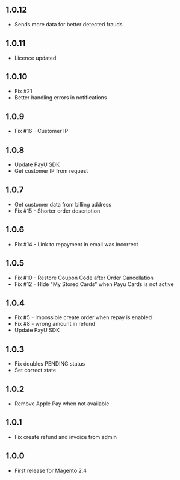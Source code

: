 ## 1.0.12
* Sends more data for better detected frauds

## 1.0.11
* Licence updated

## 1.0.10
* Fix #21
* Better handling errors in notifications

## 1.0.9
* Fix #16 - Customer IP

## 1.0.8
* Update PayU SDK
* Get customer IP from request

## 1.0.7
* Get customer data from billing address
* Fix #15 - Shorter order description

## 1.0.6
* Fix #14 - Link to repayment in email was incorrect

## 1.0.5
* Fix #10 - Restore Coupon Code after Order Cancellation
* Fix #12 - Hide "My Stored Cards" when Payu Cards is not active

## 1.0.4
 * Fix #5 - Impossible create order when repay is enabled
 * Fix #8 - wrong amount in refund
 * Update PayU SDK

## 1.0.3
 * Fix doubles PENDING status
 * Set correct state

## 1.0.2
 * Remove Apple Pay when not available

## 1.0.1
 * Fix create refund and invoice from admin

## 1.0.0
 * First release for Magento 2.4
